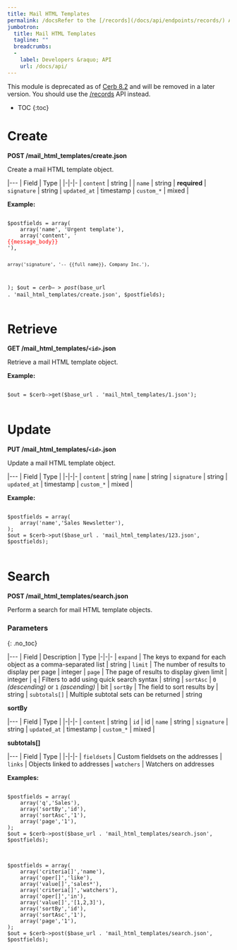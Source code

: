 ```yaml
---
title: Mail HTML Templates
permalink: /docsRefer to the [/records](/docs/api/endpoints/records/) API endpoint.mail-html-template/
jumbotron:
  title: Mail HTML Templates
  tagline: ""
  breadcrumbs:
  -
    label: Developers &raquo; API
    url: /docs/api/
---
```


<div class="cerb-box note">
<p>This module is deprecated as of <a href="/releases/8.2/">Cerb 8.2</a> and will be removed in a later version. You should use the <a href="/docs/api/endpoints/records/">/records</a> API instead.</p>
</div>

* TOC
{:toc}

# Create

**POST /mail_html_templates/create.json**

Create a mail HTML template object.

|---
| Field | Type | 
|-|-|-
| `content` | string | 
| `name` | string	 | **required**
| `signature` | 	string
| `updated_at` | timestamp
| `custom_*` | mixed | 

**Example:**

<pre>
<code class="language-php">
$postfields = array(
    array('name', 'Urgent template'),
    array('content', '<div id="body">{{message_body}}</div><style type="text/css">#body { color: red; }</style>'),
    array('signature', '-- {{full_name}}, Company Inc.'),
);
$out = $cerb->post($base_url . 'mail_html_templates/create.json', $postfields);
</code>
</pre>

# Retrieve

**GET /mail_html_templates/`<id>`.json**

Retrieve a mail HTML template object.

**Example:**

<pre>
<code class="language-php">
$out = $cerb->get($base_url . 'mail_html_templates/1.json');
</code>
</pre>

# Update

**PUT /mail_html_templates/`<id>`.json**

Update a mail HTML template object.

|---
| Field | Type | 
|-|-|-
| `content` | 	string
| `name` | string
| `signature` | 	string
| `updated_at` | timestamp
| `custom_*` | mixed | 

**Example:**

<pre>
<code class="language-php">
$postfields = array(
    array('name','Sales Newsletter'),
);
$out = $cerb->put($base_url . 'mail_html_templates/123.json', $postfields);
</code>
</pre>

# Search

**POST /mail_html_templates/search.json**

Perform a search for mail HTML template objects.

### Parameters
{: .no_toc}

|---
| Field | Description | Type
|-|-|-
| `expand` | The keys to expand for each object as a comma-separated list | string
| `limit` | The number of results to display per page | integer
| `page` | The page of results to display given limit | integer
| `q` | Filters to add using quick search syntax | string
| `sortAsc` | `0` _(descending)_ or `1` _(ascending)_ | bit
| `sortBy` | The field to sort results by | string
| `subtotals[]` | Multiple subtotal sets can be returned | string 

**sortBy**

|---
| Field | Type | 
|-|-|-
| `content` | 	string
| `id` | 	id
| `name` | string
| `signature` | 	string
| `updated_at` | timestamp
| `custom_*` | mixed | 

**subtotals[]**

|---
| Field | Type | 
|-|-|-
| `fieldsets` | Custom fieldsets on the addresses
| `links` | Objects linked to addresses
| `watchers` | Watchers on addresses

**Examples:**

<pre>
<code class="language-php">
$postfields = array(
    array('q','Sales'),
    array('sortBy','id'),
    array('sortAsc','1'),
    array('page','1'),
);
$out = $cerb->post($base_url . 'mail_html_templates/search.json', $postfields);    
</code>
</pre>

<pre>
<code class="language-php">
$postfields = array(
    array('criteria[]','name'),
    array('oper[]','like'),
    array('value[]','sales*'),
    array('criteria[]','watchers'),
    array('oper[]','in'),
    array('value[]','[1,2,3]'),
    array('sortBy','id'),
    array('sortAsc','1'),
    array('page','1'),
);
$out = $cerb->post($base_url . 'mail_html_templates/search.json', $postfields);
</code>
</pre>
